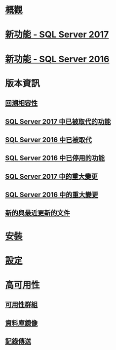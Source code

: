# [概觀](sql-server-database-engine-overview.md) 

# [新功能 - SQL Server 2017](whats-new-in-sql-server-2017.md)  
# [新功能 - SQL Server 2016](whats-new-in-sql-server-2016.md) 


# 版本資訊
## [回溯相容性](sql-server-database-engine-backward-compatibility.md)
## [SQL Server 2017 中已被取代的功能](deprecated-database-engine-features-in-sql-server-2017.md)  
## [SQL Server 2016 中已被取代](deprecated-database-engine-features-in-sql-server-2016.md)  
## [SQL Server 2016 中已停用的功能](discontinued-database-engine-functionality-in-sql-server-2016.md)  
## [SQL Server 2017 中的重大變更](breaking-changes-to-database-engine-features-in-sql-server-2017.md)  
## [SQL Server 2016 中的重大變更](breaking-changes-to-database-engine-features-in-sql-server-2016.md)  
## [新的與最近更新的文件](new-updated-database-engine.md)

# [安裝](../database-engine/install-windows/installation-for-sql-server-2016.md)
# [設定](../database-engine/configure-windows/configure-database-engine-instances-sql-server.md)
# [高可用性](sql-server-business-continuity-dr.md)
## [可用性群組](../database-engine/availability-groups/windows/overview-of-always-on-availability-groups-sql-server.md)
## [資料庫鏡像](../database-engine/database-mirroring/the-database-mirroring-endpoint-sql-server.md)
## [記錄傳送](../database-engine/log-shipping/about-log-shipping-sql-server.md)
